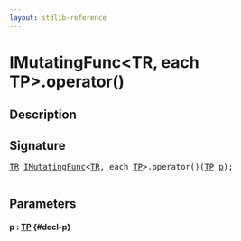 ```yaml
---
layout: stdlib-reference
---
```


# IMutatingFunc\<TR, each TP\>\.operator\(\)

## Description





## Signature 

<pre>
<a href="/stdlib-reference/interfaces/IMutatingFunc/index#typeparam-TR" class="code_type">TR</a> <a href="/stdlib-reference/interfaces/IMutatingFunc/index" class="code_type">IMutatingFunc</a>&lt;<a href="/stdlib-reference/interfaces/IMutatingFunc/index#typeparam-TR" class="code_type">TR</a>, each <a href="/stdlib-reference/interfaces/IMutatingFunc/index#typeparam-TP" class="code_type">TP</a>&gt;.operator()(<a href="/stdlib-reference/interfaces/IMutatingFunc/index#typeparam-TP" class="code_type">TP</a> <a href="/stdlib-reference/interfaces/IMutatingFunc/operatorx28x29#decl-p" class="code_param">p</a>);

</pre>

## Parameters

#### p  : [TP](/stdlib-reference/interfaces/IMutatingFunc/index#typeparam-TP) {#decl-p}

